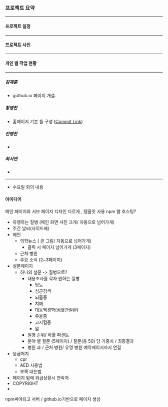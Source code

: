### 프로젝트 요약
---



#### 프로젝트 일정
---




#### 프로젝트 사진
---




#### 개인 별 작업 현황
---

##### 김재훈
  - guthub.io 페이지 개설.

##### 황영찬
  - 홈페이지 기본 틀 구성  ([Commit Link](https://github.com/hO-chan/24_OSS_13/commit/06570442ecf6032039844c4729a8bee6ccca973a))

##### 전병찬
  - 

##### 최서연
  - 



---
- 수요일 회의 내용

#### 아이디어
메인 페이지와 서브 페이지 디자인 다르게 , 템픞릿 사용
npm
웹 호스팅?


- 유행하는 질병 (메인 화면 사진 크게/ 자동으로 넘어가게)
- 주간 날씨(사이드에)
- 메인
   - 의학뉴스 ( 큰 그림/ 자동으로 넘어가게)
      - 클릭 시 페이지 넘어가게 (3페이지)
   - 근처 병원
   - 주요 소식 (2~3페이지)
- 설문페이지
   - 하나의 설문 -> 질병으로?
      - 내용조사를 각자 원하는 질병
         - 당뇨
         - 심근경색
         - 뇌졸증
         - 치매
         - 대동맥경화(심혈관질환)
         - 우울증
         - 고지혈증
         - 암
      - 질병 순위/ 확률 퍼센트
      - 분야 별 질문 (5페이지) / 질문(총 50) 당 가중치 / 최종결과
      - 병원 과 / 근처 병원/ 유명 병원 예약페이지까지 연결
- 응급처치
   - cpr
   - AED 사용법
   - 부목 대는법
- 페이지 밑에 위급상황시 연락처
- COPYRIGHT
- 

npm써야되고
서버 /
github.io기반으로 페이지 생성




